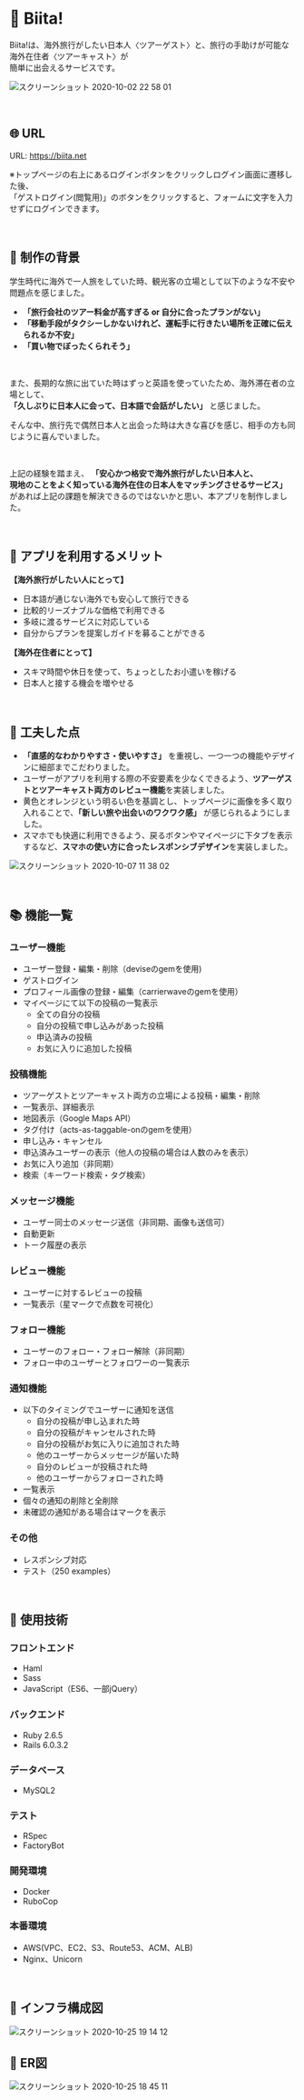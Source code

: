 # :feet: Biita!
Biita!は、海外旅行がしたい日本人〈ツアーゲスト〉と、旅行の手助けが可能な海外在住者〈ツアーキャスト〉が  
簡単に出会えるサービスです。

![スクリーンショット 2020-10-02 22 58 01](https://user-images.githubusercontent.com/67250685/94931475-c4842480-0502-11eb-9f33-ccae3e88d4e8.jpg)

<br />

## :globe_with_meridians: URL
URL: https://biita.net

※トップページの右上にあるログインボタンをクリックしログイン画面に遷移した後、  
「ゲストログイン(閲覧用)」のボタンをクリックすると、フォームに文字を入力せずにログインできます。

<br />

## :notebook: 制作の背景
学生時代に海外で一人旅をしていた時、観光客の立場として以下のような不安や問題点を感じました。  

- **「旅行会社のツアー料金が高すぎる or 自分に合ったプランがない」**
- **「移動手段がタクシーしかないけれど、運転手に行きたい場所を正確に伝えられるか不安」**
- **「買い物でぼったくられそう」**

<br />

また、長期的な旅に出ていた時はずっと英語を使っていたため、海外滞在者の立場として、  
**「久しぶりに日本人に会って、日本語で会話がしたい」**
と感じました。  

そんな中、旅行先で偶然日本人と出会った時は大きな喜びを感じ、相手の方も同じように喜んでいました。

<br />

上記の経験を踏まえ、
**「安心かつ格安で海外旅行がしたい日本人と、**  
**現地のことをよく知っている海外在住の日本人をマッチングさせるサービス」**  
があれば上記の課題を解決できるのではないかと思い、本アプリを制作しました。  


<br />

## :notebook_with_decorative_cover: アプリを利用するメリット
**【海外旅行がしたい人にとって】**
- 日本語が通じない海外でも安心して旅行できる
- 比較的リーズナブルな価格で利用できる
- 多岐に渡るサービスに対応している
- 自分からプランを提案しガイドを募ることができる

**【海外在住者にとって】**
- スキマ時間や休日を使って、ちょっとしたお小遣いを稼げる
- 日本人と接する機会を増やせる

<br />

## :green_book: 工夫した点

- **「直感的なわかりやすさ・使いやすさ」**
を重視し、一つ一つの機能やデザインに細部までこだわりました。
- ユーザーがアプリを利用する際の不安要素を少なくできるよう、**ツアーゲストとツアーキャスト両方のレビュー機能**を実装しました。
- 黄色とオレンジという明るい色を基調とし、トップページに画像を多く取り入れることで、**「新しい旅や出会いのワクワク感」**
が感じられるようにしました。
- スマホでも快適に利用できるよう、戻るボタンやマイページに下タブを表示するなど、**スマホの使い方に合ったレスポンシブデザイン**を実装しました。

![スクリーンショット 2020-10-07 11 38 02](https://user-images.githubusercontent.com/67250685/95281555-73718900-0892-11eb-9050-1b719866529f.jpg)


<br />

## :books: 機能一覧

### ユーザー機能
- ユーザー登録・編集・削除（deviseのgemを使用)
- ゲストログイン
- プロフィール画像の登録・編集（carrierwaveのgemを使用）
- マイページにて以下の投稿の一覧表示
  - 全ての自分の投稿
  - 自分の投稿で申し込みがあった投稿
  - 申込済みの投稿
  - お気に入りに追加した投稿

### 投稿機能
- ツアーゲストとツアーキャスト両方の立場による投稿・編集・削除
- 一覧表示、詳細表示
- 地図表示（Google Maps API）
- タグ付け（acts-as-taggable-onのgemを使用）
- 申し込み・キャンセル
- 申込済みユーザーの表示（他人の投稿の場合は人数のみを表示）
- お気に入り追加（非同期）
- 検索（キーワード検索・タグ検索）

### メッセージ機能
- ユーザー同士のメッセージ送信（非同期、画像も送信可）
- 自動更新
- トーク履歴の表示

### レビュー機能
- ユーザーに対するレビューの投稿
- 一覧表示（星マークで点数を可視化）

### フォロー機能
- ユーザーのフォロー・フォロー解除（非同期）
- フォロー中のユーザーとフォロワーの一覧表示

### 通知機能
  - 以下のタイミングでユーザーに通知を送信
    - 自分の投稿が申し込まれた時
    - 自分の投稿がキャンセルされた時
    - 自分の投稿がお気に入りに追加された時
    - 他のユーザーからメッセージが届いた時
    - 自分のレビューが投稿された時
    - 他のユーザーからフォローされた時
  - 一覧表示
  - 個々の通知の削除と全削除
  - 未確認の通知がある場合はマークを表示

### その他
  - レスポンシブ対応
  - テスト（250 examples）


<br />

## :closed_book: 使用技術
### フロントエンド
- Haml
- Sass
- JavaScript（ES6、一部jQuery）

### バックエンド
- Ruby 2.6.5  
- Rails 6.0.3.2  

### データベース
- MySQL2  

### テスト
- RSpec
- FactoryBot

### 開発環境
- Docker
- RuboCop

### 本番環境
- AWS(VPC、EC2、S3、Route53、ACM、ALB)  
- Nginx、Unicorn

<br />

## :blue_book: インフラ構成図
![スクリーンショット 2020-10-25 19 14 12](https://user-images.githubusercontent.com/67250685/97104327-63f99900-16f6-11eb-8c6d-785fd271ec71.jpg)

## :orange_book: ER図
![スクリーンショット 2020-10-25 18 45 11](https://user-images.githubusercontent.com/67250685/97103813-4de9d980-16f2-11eb-80b9-b6fcbaf381a2.jpg)